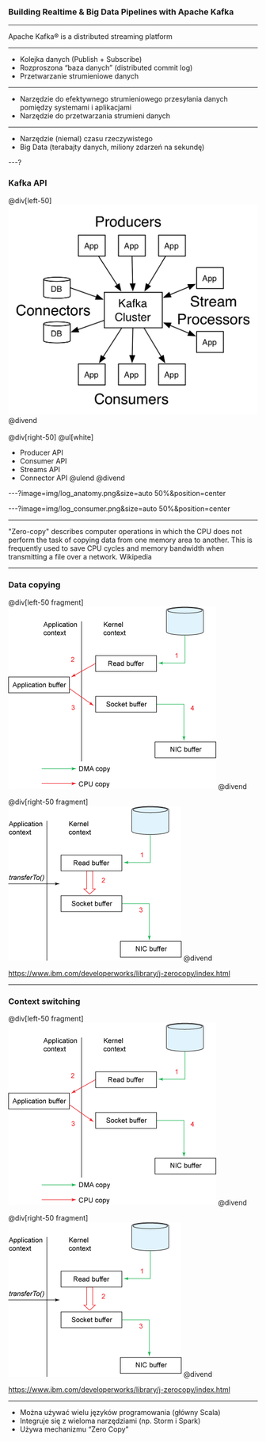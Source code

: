 
### Building Realtime & Big Data Pipelines with Apache Kafka


---

Apache Kafka® is a distributed streaming platform


---

* Kolejka danych (Publish + Subscribe)
* Rozproszona “baza danych” (distributed commit log)
* Przetwarzanie strumieniowe danych


---

* Narzędzie do efektywnego strumieniowego przesyłania danych pomiędzy systemami i aplikacjami 
* Narzędzie do przetwarzania strumieni danych


---

* Narzędzie (niemal) czasu rzeczywistego
* Big Data (terabajty danych, miliony zdarzeń na sekundę)



---?

### Kafka API

@div[left-50]
<br>
![MONKEY](img/kafka-apis.png)
@divend
<br/><br/>
@div[right-50]
@ul[white]
- Producer API
- Consumer API
- Streams API
- Connector API
@ulend
@divend



---?image=img/log_anatomy.png&size=auto 50%&position=center



---?image=img/log_consumer.png&size=auto 50%&position=center



---

"Zero-copy" describes computer operations in which the CPU does not perform the task of copying data from one memory area to another. This is frequently used to save CPU cycles and memory bandwidth when transmitting a file over a network. Wikipedia



---

### Data copying

@div[left-50 fragment]
![](img/traditional-data-copying.gif)
@divend

@div[right-50 fragment]
![](img/zero-copy-data-copying.gif)
@divend

https://www.ibm.com/developerworks/library/j-zerocopy/index.html



---

### Context switching

@div[left-50 fragment]
![](img/traditional-data-copying.gif)
@divend

@div[right-50 fragment]
![](img/zero-copy-data-copying.gif)
@divend

https://www.ibm.com/developerworks/library/j-zerocopy/index.html



---
* Można używać wielu języków programowania (główny Scala)
* Integruje się z wieloma narzędziami (np. Storm i Spark)
* Używa mechanizmu “Zero Copy”